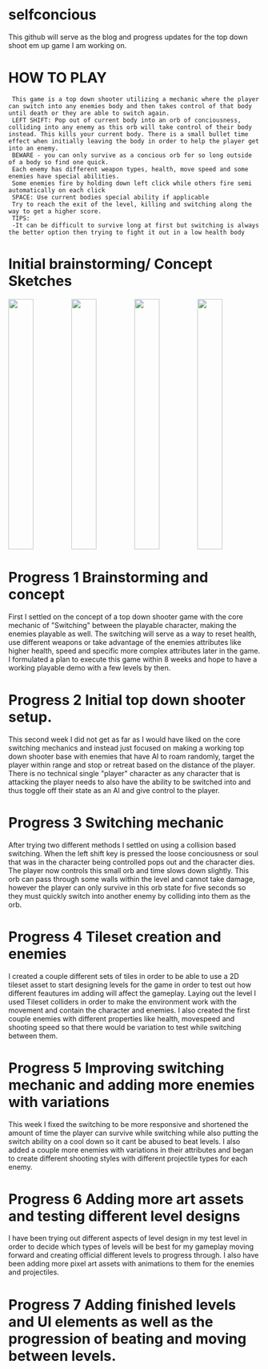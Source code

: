 # selfconcious

   This github will serve as the blog and progress updates for the top down shoot em up game I am working on. 
   
   # HOW TO PLAY
     This game is a top down shooter utilizing a mechanic where the player can switch into any enemies body and then takes control of that body until death or they are able to switch again. 
     LEFT SHIFT: Pop out of current body into an orb of conciousness, colliding into any enemy as this orb will take control of their body instead. This kills your current body. There is a small bullet time effect when initially leaving the body in order to help the player get into an enemy.
     BEWARE - you can only survive as a concious orb for so long outside of a body so find one quick.
     Each enemy has different weapon types, health, move speed and some enemies have special abilities.
     Some enemies fire by holding down left click while others fire semi automatically on each click
     SPACE: Use current bodies special ability if applicable
     Try to reach the exit of the level, killing and switching along the way to get a higher score.
     TIPS:
     -It can be difficult to survive long at first but switching is always the better option then trying to fight it out in a low health body
     
   
  # Initial brainstorming/ Concept Sketches
  
<div style="display:flex">
<img src="https://user-images.githubusercontent.com/60955272/122830226-4b517b00-d2a5-11eb-95c7-130cee14d2d5.jpg" width="40%" height="500">
<img src="https://user-images.githubusercontent.com/60955272/122830233-4e4c6b80-d2a5-11eb-87a7-a6bb9ee627fe.jpg" width="40%" height="500">
<img src="https://user-images.githubusercontent.com/60955272/122830241-4ee50200-d2a5-11eb-8ec4-6f2366a8974d.jpg" width="40%" height="500">
<img src="https://user-images.githubusercontent.com/60955272/122830245-50aec580-d2a5-11eb-8274-fe9b226d0bb1.jpg" width="40%" height="500">
</div>

  # Progress 1 Brainstorming and concept
  First I settled on the concept of a top down shooter game with the core mechanic of "Switching" between the playable character, making the enemies playable as well. The switching will serve as a way to reset health, use different weapons or take advantage of the enemies attributes like higher health, speed and specific more complex attributes later in the game. I formulated a plan to execute this game within 8 weeks and hope to have a working playable demo with a few levels by then.
      
   # Progress 2 Initial top down shooter setup.
This second week I did not get as far as I would have liked on the core switching mechanics and instead just focused on making a working top down shooter base with enemies that have AI to roam randomly, target the player within range and stop or retreat based on the distance of the player. There is no technical single "player" character as any character that is attacking the player needs to also have the ability to be switched into and thus toggle off their state as an AI and give control to the player.
  
  # Progress 3 Switching mechanic
  After trying two different methods I settled on using a collision based switching. When the left shift key is pressed the loose conciousness or soul that was in the character being controlled pops out and the character dies. The player now controls this small orb and time slows down slightly. This orb can pass through some walls within the level and cannot take damage, however the player can only survive in this orb state for five seconds so they must quickly switch into another enemy by colliding into them as the orb.

# Progress 4 Tileset creation and enemies
   I created a couple different sets of tiles in order to be able to use a 2D tileset asset to start designing levels for the game in order to test out how different feautures im adding will affect the gameplay. Laying out the level I used Tileset colliders in order to make the environment work with the movement and contain the character and enemies. I also created the first couple enemies with different properties like health, movespeed and shooting speed so that there would be variation to test while switching between them.
 
 # Progress 5 Improving switching mechanic and adding more enemies with variations
 This week I fixed the switching to be more responsive and shortened the amount of time the player can survive while switching while also putting the switch ability on a cool down so it cant be abused to beat levels. I also added a couple more enemies with variations in their attributes and began to create different shooting styles with different projectile types for each enemy.
 # Progress 6 Adding more art assets and testing different level designs
   I have been trying out different aspects of level design in my test level in order to decide which types of levels will be best for my gameplay moving forward and creating official different levels to progress through. I also have been adding more pixel art assets with animations to them for the enemies and projectiles.
   # Progress 7 Adding finished levels and UI elements as well as the progression of beating and moving between levels.
